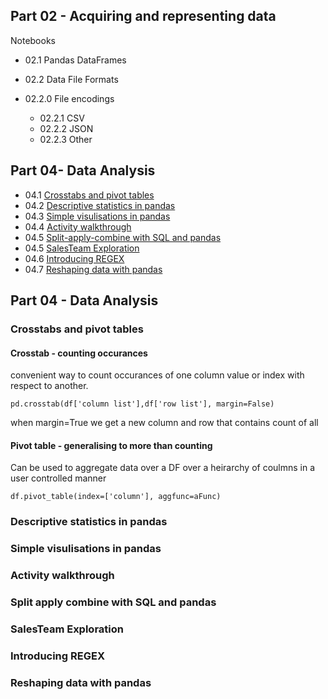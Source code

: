 ## Part 02 - Acquiring and representing data
Notebooks

- 02.1 Pandas DataFrames
- 02.2 Data File Formats
- 02.2.0 File encodings

  - 02.2.1 CSV
  - 02.2.2 JSON
  - 02.2.3 Other

## Part 04-  Data Analysis

- 04.1 [Crosstabs and pivot tables](#crosstabs-and-pivot-tables)
- 04.2 [Descriptive statistics in pandas](#descriptive-statistics-in-pandas)
- 04.3 [Simple visulisations in pandas](#simple-visulisations-in-pandas)
- 04.4 [Activity walkthrough](#activity-walkthrough)
- 04.5 [Split-apply-combine with SQL and pandas](#split-apply-combine-with-sql-and-pandas)
- 04.5 [SalesTeam Exploration](#salesteam-exploration)
- 04.6 [Introducing REGEX](#introducing-regex)
- 04.7 [Reshaping data with pandas](#reshaping-data-with-pandas)


## Part 04 - Data Analysis
### Crosstabs and pivot tables

#### Crosstab - counting occurances
convenient way to count occurances of one column value or index with respect to another.
  
    pd.crosstab(df['column list'],df['row list'], margin=False)

when margin=True we get a new column and row that contains count of all

#### Pivot table - generalising to more than counting
Can be used to aggregate data over a DF over a heirarchy of coulmns in a user controlled manner
    
    df.pivot_table(index=['column'], aggfunc=aFunc)

### Descriptive statistics in pandas

### Simple visulisations in pandas

### Activity walkthrough

### Split apply combine with SQL and pandas

### SalesTeam Exploration

### Introducing REGEX

### Reshaping data with pandas

